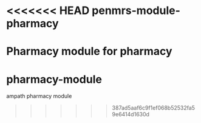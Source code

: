 <<<<<<< HEAD
penmrs-module-pharmacy
======================

Pharmacy module for pharmacy 
=======
pharmacy-module
===============

ampath pharmacy module
>>>>>>> 387ad5aaf6c9f1ef068b52532fa59e6414d1630d
